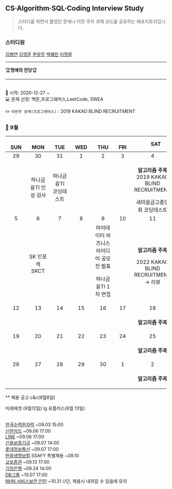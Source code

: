 ## CS·Algorithm·SQL·Coding Interview Study
<blockquote>스터디를 하면서 풀었던 문제나 이전 주차 과제 코드를 공유하는 레포지토리입니다.</blockquote>

### 스터디원

[김병연](https://github.com/whyWhale) [김영훈](https://github.com/kim0hoon) [문창무](https://github.com/ChangmooMoon) [백혜민](https://github.com/HyeminBaek) [이명륜](https://github.com/auddl0756)

<hr>
🏆<b>명예의 전당</b>🏆

<hr>

<br> 📌 시작: 2020-12-27 ~
<br> 💻 문제 선정: 백준,프로그래머스,LeetCode, SWEA

✏️ `이번주 문제(프로그래머스)` : 2019 KAKAO BLIND RECRUITMENT

<h3> 📅 9월 </h3>


|　  SUN　  |　  MON　  |　  TUE　  |　  WED　  |　  THU　  |　  FRI　  |　  SAT　  |
|:---:|:---:|:---:|:---:|:---:|:---:|:---:|
|   29   |   30   |   31   |   1   |   2   |   3   |   4   |
||하나금융TI 인성 검사|하나금융TI 코딩테스트||||<p><b>알고리즘 주제</b> 2019 KAKAO BLIND RECRUITMENT</p>새마을금고중앙회 코딩테스트|
|   5   |   6   |   7   |   8   |   9   |   10   |   11   |
||SK 인포섹 SKCT|||마이데이터 비즈니스 아이디어 공모전 발표<p>하나금융TI 1차 면접</p>||<p><b>알고리즘 주제</b> </p>2022 KAKAO BLIND RECRUITMENT → 리뷰|
|   12   |   13   |   14   |   15   |   16   |   17   |   18   |
|    ||||||<p><b>알고리즘 주제</b> </p>|
|   19   |   20   |   21   |   22   |   23   |   24   |   25   |
|||||||<p><b>알고리즘 주제</b> </p>|
|   26   |   27   |   28   |   29   |   30   |   1   |   2   |
|||||||<p><b>알고리즘 주제</b></p>|


** 채용 공고
c&c(9월8일)

미래에셋 (9월12일)
lg 유플러스(9월 13일)

<br>[한국수력원자력](https://www.khnp.co.kr/RECU_NEW/RECU_NEW?cmdn=NEW_BQ11) ~09.03 15:00
<br>[신한카드](http://shcard2.incruit.com/hire/viewhire.asp?projectid=104) ~09.06 17:00 
<br>[LINE](https://www.careers-2021-liner.com/) ~09.06 17:00
<br>[신용보증기금](https://kodit.saramin.co.kr/service/kodit/2146/applicant/apply/recruit_default.asp) ~09.07 14:00
<br>[롯데정보통신](https://recruit.lotte.co.kr/apply/announcement/detail/20288001?compcd=30007) ~09.07 17:00
<br>[한화생명보험](https://www.hanwhalife.com) SSAFY 특별채용 ~09.10
<br>[교보증권](https://iprovest.recruiter.co.kr/app/jobnotice/view?systemKindCode=MRS2&jobnoticeSn=68911) ~09.13 17:00
<br>[기업은행](http://ibk.incruit.com/hire/viewhire.asp?projectid=108) ~09.24 14:00
<br>[DB그룹](https://dbgroup.recruiter.co.kr/app/jobnotice/list) ~10.07 17:00
<br>[NHN 서비스보안 인턴](https://linkareer.com/activity/66687?utm_source=cafe_specup&utm_medium=weeklist_intern&utm_campaign=weekly_list) ~10.31 //단, 채용시 내려갈 수 있음에 유의
